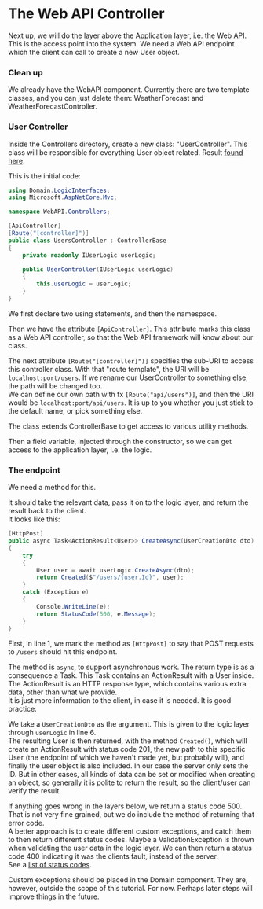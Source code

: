 # The Web API Controller

Next up, we will do the layer above the Application layer, i.e. the Web API. This is the access point into the system. We need a Web API endpoint which the client can call to create a new User object.

### Clean up
We already have the WebAPI component. Currently there are two template classes, and you can just delete them: WeatherForecast and WeatherForecastController.

### User Controller
Inside the Controllers directory, create a new class: "UserController". 
This class will be responsible for everything User object related. Result [found here](https://github.com/TroelsMortensen/WasmTodo/blob/002_AddUser/WebAPI/Controllers/UsersController.cs).

This is the initial code:

```csharp
using Domain.LogicInterfaces;
using Microsoft.AspNetCore.Mvc;

namespace WebAPI.Controllers;

[ApiController]
[Route("[controller]")]
public class UsersController : ControllerBase
{
    private readonly IUserLogic userLogic;

    public UserController(IUserLogic userLogic)
    {
        this.userLogic = userLogic;
    }
}
```

We first declare two using statements, and then the namespace.

Then we have the attribute `[ApiController]`. This attribute marks this class as a Web API controller, so that the Web API framework will know about our class.

The next attribute `[Route("[controller]")]` specifies the sub-URI to access this controller class. 
With that "route template", the URI will be `localhost:port/users`. 
If we rename our UserController to something else, the path will be changed too.\
We can define our own path with fx `[Route("api/users")]`, and then the URI would be `localhost:port/api/users`.
It is up to you whether you just stick to the default name, or pick something else.

The class extends ControllerBase to get access to various utility methods.

Then a field variable, injected through the constructor, so we can get access to the application layer, i.e. the logic.

### The endpoint
We need a method for this.

It should take the relevant data, pass it on to the logic layer, and return the result back to the client.\
It looks like this:

```csharp
[HttpPost]
public async Task<ActionResult<User>> CreateAsync(UserCreationDto dto)
{
    try
    {
        User user = await userLogic.CreateAsync(dto);
        return Created($"/users/{user.Id}", user);
    }
    catch (Exception e)
    {
        Console.WriteLine(e);
        return StatusCode(500, e.Message);
    }
}
```

First, in line 1, we mark the method as `[HttpPost]` to say that POST requests to `/users` should hit this endpoint.

The method is `async`, to support asynchronous work. The return type is as a consequence a Task. 
This Task contains an ActionResult with a User inside. The ActionResult is an HTTP response type, which contains various extra data, other than what we provide.\
It is just more information to the client, in case it is needed. It is good practice.

We take a `UserCreationDto` as the argument. This is given to the logic layer through `userLogic` in line 6.\
The resulting User is then returned, with the method `Created()`, which will create an ActionResult with status code 201, the new path to this specific User (the endpoint of which we haven't made yet, but probably will),
and finally the user object is also included. In our case the server only sets the ID. But in other cases, all kinds of data can be set or modified when creating an object, so generally it is polite to return the result, so the client/user can verify the result.

If anything goes wrong in the layers below, we return a status code 500. That is not very fine grained, but we do include the method of returning that error code.\
A better approach is to create different custom exceptions, and catch them to then return different status codes. Maybe a ValidationException is thrown when validating the user data in the logic layer. We can then return a status code 400 indicating it was the clients fault, instead of the server.\
See a [list of status codes](https://en.wikipedia.org/wiki/List_of_HTTP_status_codes).

Custom exceptions should be placed in the Domain component. They are, however, outside the scope of this tutorial. For now. Perhaps later steps will improve things in the future.